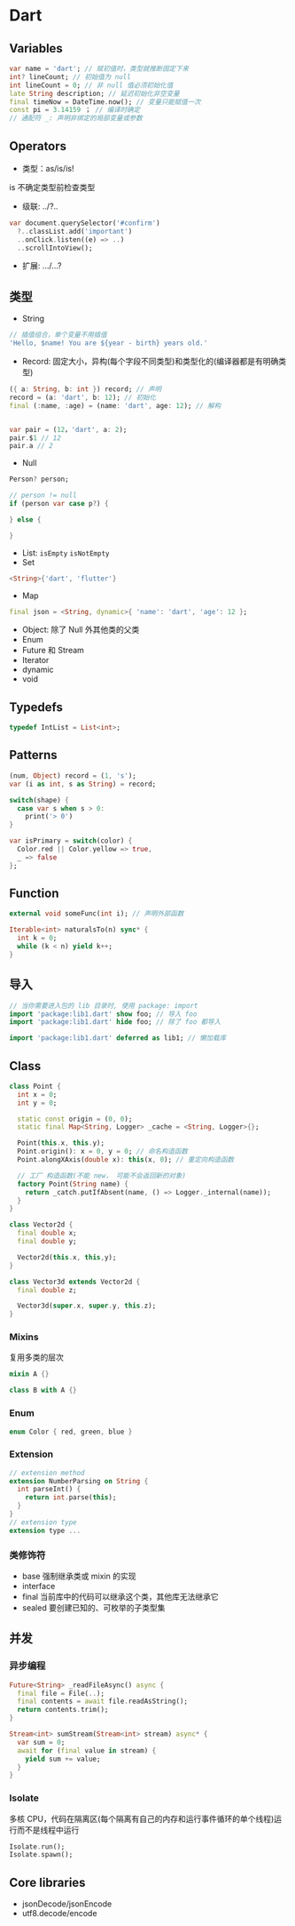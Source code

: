# Dart

## Variables

```dart
var name = 'dart'; // 赋初值时，类型就推断固定下来
int? lineCount; // 初始值为 null
int lineCount = 0; // 非 null 值必须初始化值
late String description; // 延迟初始化非空变量
final timeNow = DateTime.now(); // 变量只能赋值一次
const pi = 3.14159 ； // 编译时确定
// 通配符 _: 声明非绑定的局部变量或参数
```

## Operators

- 类型：as/is/is!

is 不确定类型前检查类型

- 级联: ../?..

```dart
var document.querySelector('#confirm')
  ?..classList.add('important')
  ..onClick.listen((e) => ..)
  ..scrollIntoView();
```

- 扩展: .../...?

## 类型

- String

```dart
// 插值组合，单个变量不用插值
'Hello, $name! You are ${year - birth} years old.'
```

- Record: 固定大小，异构(每个字段不同类型)和类型化的(编译器都是有明确类型)

```dart
({ a: String, b: int }) record; // 声明
record = (a: 'dart', b: 12); // 初始化
final (:name, :age) = (name: 'dart', age: 12); // 解构


var pair = (12，'dart', a: 2);
pair.$1 // 12
pair.a // 2
```

- Null

```dart
Person? person;

// person != null
if (person var case p?) {

} else {

}
```

- List: `isEmpty` `isNotEmpty`
- Set

```dart
<String>{'dart', 'flutter'}
```

- Map

```dart
final json = <String, dynamic>{ 'name': 'dart', 'age': 12 };
```

- Object: 除了 Null 外其他类的父类
- Enum
- Future 和 Stream
- Iterator
- dynamic
- void

## Typedefs

```dart
typedef IntList = List<int>;
```

## Patterns

```dart
(num, Object) record = (1, 's');
var (i as int, s as String) = record;

switch(shape) {
  case var s when s > 0:
    print('> 0')
}

var isPrimary = switch(color) {
  Color.red || Color.yellow => true,
  _ => false
};
```

## Function

```dart
external void someFunc(int i); // 声明外部函数

Iterable<int> naturalsTo(n) sync* {
  int k = 0;
  while (k < n) yield k++;
}
```

## 导入

```dart
// 当你需要进入包的 lib 目录时, 使用 package: import
import 'package:lib1.dart' show foo; // 导入 foo
import 'package:lib1.dart' hide foo; // 除了 foo 都导入

import 'package:lib1.dart' deferred as lib1; // 懒加载库
```

## Class

```dart
class Point {
  int x = 0;
  int y = 0;

  static const origin = (0, 0);
  static final Map<String, Logger> _cache = <String, Logger>{};

  Point(this.x, this.y);
  Point.origin(): x = 0, y = 0; // 命名构造函数
  Point.alongXAxis(double x): this(x, 0); // 重定向构造函数

  // 工厂 构造函数(不能 new， 可能不会返回新的对象)
  factory Point(String name) {
    return _catch.putIfAbsent(name, () => Logger._internal(name));
  }
}

class Vector2d {
  final double x;
  final double y;

  Vector2d(this.x, this,y);
}

class Vector3d extends Vector2d {
  final double z;

  Vector3d(super.x, super.y, this.z);
}
```

### Mixins

复用多类的层次

```dart
mixin A {}

class B with A {}
```

### Enum

```dart
enum Color { red, green, blue }
```

### Extension

```dart
// extension method
extension NumberParsing on String {
  int parseInt() {
    return int.parse(this);
  }
}
// extension type
extension type ...
```

### 类修饰符

- base 强制继承类或 mixin 的实现
- interface
- final 当前库中的代码可以继承这个类，其他库无法继承它
- sealed 要创建已知的、可枚举的子类型集

## 并发

### 异步编程

```dart
Future<String> _readFileAsync() async {
  final file = File(..);
  final contents = await file.readAsString();
  return contents.trim();
}

Stream<int> sumStream(Stream<int> stream) async* {
  var sum = 0;
  await for (final value in stream) {
    yield sum += value;
  }
}
```

### Isolate

多核 CPU，代码在隔离区(每个隔离有自己的内存和运行事件循环的单个线程)运行而不是线程中运行

```dart
Isolate.run();
Isolate.spawn();
```

## Core libraries

- jsonDecode/jsonEncode
- utf8.decode/encode
